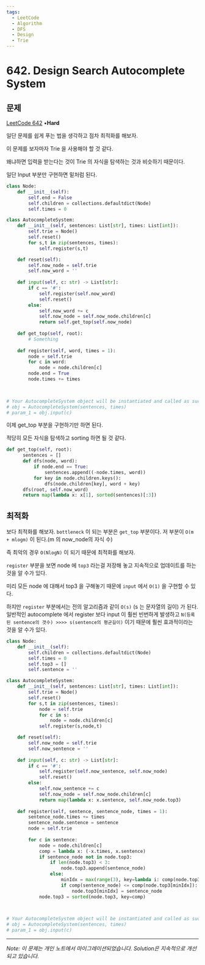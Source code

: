 ```yaml
---
tags:
  - LeetCode
  - Algorithm
  - DFS
  - Design
  - Trie
---
```


# 642. Design Search Autocomplete System

## 문제

[LeetCode 642](https://leetcode.com/problems/design-search-autocomplete-system/) •**Hard**

일단 문제를 쉽게 푸는 법을 생각하고 점차 최적화를 해보자.

이 문제를 보자마자 Trie 을 사용해야 할 것 같다.

왜냐하면 입력을 받는다는 것이 Trie 의 자식을 탐색하는 것과 비슷하기 때문이다.

일단 Input 부분만 구현하면 밑처럼 된다.

```python
class Node:
    def __init__(self):
        self.end = False
        self.children = collections.defaultdict(Node)
        self.times = 0

class AutocompleteSystem:
    def __init__(self, sentences: List[str], times: List[int]):
        self.trie = Node()
        self.reset()
        for s,t in zip(sentences, times):
            self.register(s,t)

    def reset(self):
        self.now_node = self.trie
        self.now_word = ''
        
    def input(self, c: str) -> List[str]:
        if c == '#':
            self.register(self.now_word)
            self.reset()
        else:
            self.now_word += c
            self.now_node = self.now_node.children[c]
            return self.get_top(self.now_node)
    
    def get_top(self, root):
        # Something
    
    def register(self, word, times = 1):
        node = self.trie
        for c in word:
            node = node.children[c]
        node.end = True
        node.times += times
        


# Your AutocompleteSystem object will be instantiated and called as such:
# obj = AutocompleteSystem(sentences, times)
# param_1 = obj.input(c)
```

이제 get_top 부분을 구현하기만 하면 된다.

적당히 모든 자식을 탐색하고 sorting 하면 될 것 같다.

```python
def get_top(self, root):
      sentences = []
      def dfs(node, word):
          if node.end == True:
              sentences.append((-node.times, word))
          for key in node.children.keys():
              dfs(node.children[key], word + key)
      dfs(root, self.now_word)
      return map(lambda x: x[1], sorted(sentences)[:3])
```

## 최적화

보다 최적화를 해보자. `bottleneck` 이 되는 부분은 `get_top` 부분이다. 저 부분이 `O(m + mlogm)` 이 된다.(m 의 now_node의 자식 수)

즉 최악의 경우 `O(NlogN)` 이 되기 때문에 최적화를 해보자.

`register` 부분을 보면 node 에 `top3` 라는걸 저장해 놓고 지속적으로 업데이트를 하는 것을 알 수가 있다.

미리 모든 node 에 대해서 top3 을 구해놓기 때문에 `input` 에서 `O(1)` 을 구현할 수 있다.

하지만 `register` 부분에서는 전의 알고리즘과 같이 `O(s)` (s 는 문자열의 길이) 가 된다. 일반적인 autocomplete 에서 register 보다 input 이 훨씬 빈번하게 발생하고 `N(등록된 sentence의 갯수) >>>> s(sentence의 평균길이)` 이기 때문에 훨씬 효과적이라는 것을 알 수가 있다.

```python
class Node:
    def __init__(self):
        self.children = collections.defaultdict(Node)
        self.times = 0
        self.top3 = []
        self.sentence = ''

class AutocompleteSystem:
    def __init__(self, sentences: List[str], times: List[int]):
        self.trie = Node()
        self.reset()
        for s,t in zip(sentences, times):
            node = self.trie
            for c in s:
                node = node.children[c]
            self.register(s,node,t)

    def reset(self):
        self.now_node = self.trie
        self.now_sentence = ''
        
    def input(self, c: str) -> List[str]:
        if c == '#':
            self.register(self.now_sentence, self.now_node)
            self.reset()
        else:
            self.now_sentence += c
            self.now_node = self.now_node.children[c]
            return map(lambda x: x.sentence, self.now_node.top3)
    
    def register(self, sentence, sentence_node, times = 1):
        sentence_node.times += times
        sentence_node.sentence = sentence
        node = self.trie
        
        for c in sentence:
            node = node.children[c]
            comp = lambda x: (-x.times, x.sentence)
            if sentence_node not in node.top3:
                if len(node.top3) < 3:
                    node.top3.append(sentence_node)
                else:
                    minIdx = max(range(3), key=lambda i: comp(node.top3[i]))
                    if comp(sentence_node) <= comp(node.top3[minIdx]):
                        node.top3[minIdx] = sentence_node
            node.top3 = sorted(node.top3, key=comp)
        


# Your AutocompleteSystem object will be instantiated and called as such:
# obj = AutocompleteSystem(sentences, times)
# param_1 = obj.input(c)
```

---

*Note: 이 문제는 개인 노트에서 마이그레이션되었습니다. Solution은 지속적으로 개선되고 있습니다.*
